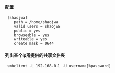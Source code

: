 ####  配置

     [shaojwa]
        path = /home/shaojwa
        valid users = shaojwa
        public = yes
        browseable = yes
        writeable = yes
        create mask = 0644

#### 列出某个ip所提供的共享文件夹

     smbclient -L 192.168.0.1 -U username[%password]
